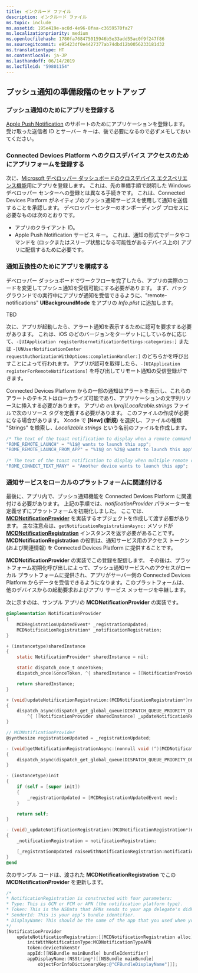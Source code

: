 ```yaml
---
title: インクルード ファイル
description: インクルード ファイル
ms.topic: include
ms.assetid: 195e419e-ac8d-4e96-8faa-c3659570fa27
ms.localizationpriority: medium
ms.openlocfilehash: 1780fa768475015946b5e33add55ac0f9f247f86
ms.sourcegitcommit: e95423df0e4427377ab74dbd12b0056233181d32
ms.translationtype: HT
ms.contentlocale: ja-JP
ms.lasthandoff: 06/14/2019
ms.locfileid: "59801154"
---
```

## <a name="preliminary-setup-for-push-notifications"></a>プッシュ通知の準備段階のセットアップ

### <a name="register-your-app-for-push-notifications"></a>プッシュ通知のためにアプリを登録する

[Apple Push Notification](https://developer.apple.com/notifications/) のサポートのためにアプリケーションを登録します。 受け取った送信者 ID とサーバー キーは、後で必要になるので必ずメモしておいてください。 

### <a name="register-your-app-form-cross-device-connected-devices-platform-access"></a>Connected Devices Platform へのクロスデバイス アクセスのためにアプリフォームを登録する

次に、[Microsoft デベロッパー ダッシュボードのクロスデバイス エクスペリエンス機能](https://developer.microsoft.com/dashboard/crossplatform/web)用にアプリを登録します。 これは、先の準備手順で説明した Windows デベロッパー センターへの登録とは異なる手続きです。 これは、Connected Devices Platform がネイティブのプッシュ通知サービスを使用して通知を送信することを承認します。 デベロッパーセンターのオンボーディング プロセスに必要なものは次のとおりです。
* アプリのクライアント ID。
* Apple Push Notification サービス キー。 これは、通知の形式でデータやコマンドを (ロックまたはスリープ状態になる可能性があるデバイス上の) アプリに配信するために必要です。 

### <a name="configure-your-app-to-be-notification-compatible"></a>通知互換性のためにアプリを構成する

デベロッパー ダッシュボードでワークフローを完了したら、アプリの実際のコードを変更してプッシュ通知を受信可能にする必要があります。 まず、バックグラウンドでの実行中にアプリが通知を受信できるように、"remote-notifications" **UIBackgroundMode** をアプリの _Info.plist_ に追加します。 

TBD

次に、アプリが起動したら、アラート通知を表示するために認可を要求する必要があります。 これは、iOS のどのバージョンをターゲットにしているかに応じて、`-[UIApplication registerUsernotificationSettings:categories:]` または `-[UNUserNotificationCenter requestAuthorizationWithOptions:completionHandler:]` のどちらかを呼び出すことによって行われます。 アプリが認可を取得したら、`-[UIApplication registerForRemoteNotifications]` を呼び出してリモート通知の受信登録ができます。 

Connected Devices Platform からの一部の通知はアラートを表示し、これらのアラートのテキストはローカライズ可能であり、アプリケーションの文字列リソースに挿入する必要があります。 アプリの _en.lproj\Localizable.strings_ ファイルで次のリソース タグを定義する必要があります。 このファイルの作成が必要になる場合があります。 Xcode で **[New] (新規)** を選択し、ファイルの種類 "Strings" を検索し、_Localizable.strings_ という名前のファイルを作成します。

```ObjectiveC
/* The text of the toast notification to display when a remote command is received */ 
"ROME_REMOTE_LAUNCH" = "%1$@ wants to launch this app"; 
"ROME_REMOTE_LAUNCH_FROM_APP" = "%1$@ on %2$@ wants to launch this app"; 
 
/* The text of the toast notification to display when multiple remote commands are received simultaneously */ 
"ROME_CONNECT_TEXT_MANY" = "Another device wants to launch this app"; 
```

### <a name="associate-the-notification-service-with-the-local-platform"></a>通知サービスをローカルのプラットフォームに関連付ける

最後に、アプリ内で、プッシュ通知機能を Connected Devices Platform に関連付ける必要があります。 上記の手順では、*notificationProvider* パラメーターを定義せずにプラットフォームを初期化しました。 ここでは、 **[MCDNotificationProvider](../../objectivec-api/core/MCDNotificationProvider.md)** を実装するオブジェクトを作成して渡す必要があります。 主な注意点は、`getNotificationRegistrationAsync:` メソッドが **[MCDNotificationRegistration](../../objectivec-api/core/MCDNotificationRegistration.md)** インスタンスを返す必要があることです。 **MCDNotificationRegistration** の役割は、通知サービス用のアクセス トークン (および関連情報) を Connected Devices Platform に提供することです。

**MCDNotificationProvider** の実装でこの登録を配信します。 その後は、プラットフォーム初期化呼び出しによって、プッシュ通知サービスへのアクセスがローカル プラットフォームに提供され、アプリがサーバー側の Connected Devices Platform からデータを受信できるようになります。このプラットフォームは、他のデバイスからの起動要求およびアプリ サービス メッセージを中継します。 

次に示すのは、サンプル アプリの **MCDNotificationProvider** の実装です。

```ObjectiveC
@implementation NotificationProvider
{
    MCDRegistrationUpdatedEvent* _registrationUpdated;
    MCDNotificationRegistration* _notificationRegistration;
}

+ (instancetype)sharedInstance
{
    static NotificationProvider* sharedInstance = nil;

    static dispatch_once_t onceToken;
    dispatch_once(&onceToken, ^{ sharedInstance = [[NotificationProvider alloc] init]; });

    return sharedInstance;
}

+ (void)updateNotificationRegistration:(MCDNotificationRegistration*)notificationRegistration
{
    dispatch_async(dispatch_get_global_queue(DISPATCH_QUEUE_PRIORITY_DEFAULT, 0),
        ^{ [[NotificationProvider sharedInstance] _updateNotificationRegistration:notificationRegistration]; });
}

// MCDNotificationProvider
@synthesize registrationUpdated = _registrationUpdated;

- (void)getNotificationRegistrationAsync:(nonnull void (^)(MCDNotificationRegistration* _Nullable, NSError* _Nullable))completionBlock
{
    dispatch_async(dispatch_get_global_queue(DISPATCH_QUEUE_PRIORITY_DEFAULT, 0), ^{ completionBlock(_notificationRegistration, nil); });
}

- (instancetype)init
{
    if (self = [super init])
    {
        _registrationUpdated = [MCDRegistrationUpdatedEvent new];
    }

    return self;
}

- (void)_updateNotificationRegistration:(MCDNotificationRegistration*)notificationRegistration
{
    _notificationRegistration = notificationRegistration;

    [_registrationUpdated raiseWithNotificationRegistration:notificationRegistration];
}
@end
```

次のサンプル コードは、渡された **MCDNotificationRegistration** でこの **MCDNotificationProvider** を更新します。

```ObjectiveC
/*
* NotificationRegistration is constructed with four parameters:
* Type: This is GCM or FCM or APN (the notification platform type).
* Token: This is the NSData that APNs sends to your app delegate's didRegisterForRemoteNotificationsWithDeviceToken: method. You must convert the NSData into a string by hex-encoding it.
* SenderId: This is your app’s bundle identifier. 
* DisplayName: This should be the name of the app that you used when you registered it on the Microsoft dev portal. 
*/
[NotificationProvider
    updateNotificationRegistration:[[MCDNotificationRegistration alloc]
        initWithNotificationType:MCDNotificationTypeAPN
        token:deviceTokenStr
        appId:[[NSBundle mainBundle] bundleIdentifier]
        appDisplayName:(NSString*)[[NSBundle mainBundle]
            objectForInfoDictionaryKey:@"CFBundleDisplayName"]]];
```
